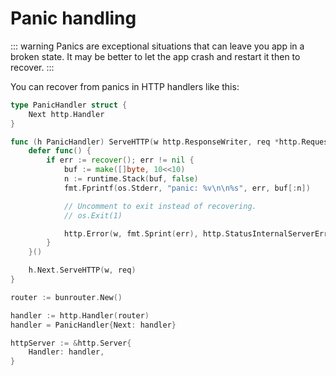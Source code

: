 # Panic handling

<!-- prettier-ignore -->
::: warning
Panics are exceptional situations that can leave you app in a broken state. It may be better to let the app crash and restart it then to recover.
:::

You can recover from panics in HTTP handlers like this:

```go
type PanicHandler struct {
	Next http.Handler
}

func (h PanicHandler) ServeHTTP(w http.ResponseWriter, req *http.Request) {
	defer func() {
		if err := recover(); err != nil {
			buf := make([]byte, 10<<10)
			n := runtime.Stack(buf, false)
			fmt.Fprintf(os.Stderr, "panic: %v\n\n%s", err, buf[:n])

			// Uncomment to exit instead of recovering.
			// os.Exit(1)

			http.Error(w, fmt.Sprint(err), http.StatusInternalServerError)
		}
	}()

	h.Next.ServeHTTP(w, req)
}

router := bunrouter.New()

handler := http.Handler(router)
handler = PanicHandler{Next: handler}

httpServer := &http.Server{
	Handler: handler,
}
```
